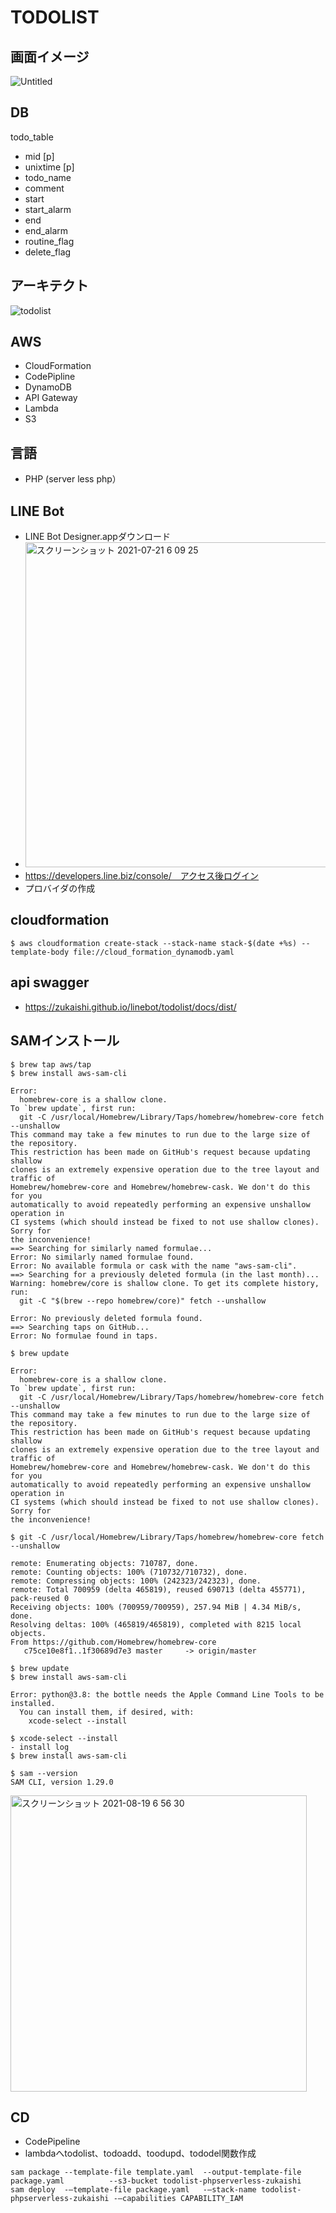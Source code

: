 # TODOLIST

## 画面イメージ
![Untitled](https://user-images.githubusercontent.com/22611735/126231053-ef22a400-8a6a-4236-89c0-fbe5bc5bec66.jpg)

## DB
todo_table
- mid [p]
- unixtime [p]
- todo_name
- comment
- start
- start_alarm
- end
- end_alarm
- routine_flag
- delete_flag

## アーキテクト
![todolist](https://user-images.githubusercontent.com/22611735/128646914-c92323bf-c7e2-48bd-9c51-cfd886c86ff9.jpg)

## AWS
- CloudFormation
- CodePipline
- DynamoDB
- API Gateway
- Lambda
- S3 

## 言語
- PHP (server less php）

## LINE Bot
- LINE Bot Designer.appダウンロード
- <img width="520" alt="スクリーンショット 2021-07-21 6 09 25" src="https://user-images.githubusercontent.com/22611735/126395763-47ed2917-ff86-416a-83b4-997cbd1338e6.png">
- https://developers.line.biz/console/　アクセス後ログイン
- プロバイダの作成

## cloudformation
```
$ aws cloudformation create-stack --stack-name stack-$(date +%s) --template-body file://cloud_formation_dynamodb.yaml
```

## api swagger
- https://zukaishi.github.io/linebot/todolist/docs/dist/

## SAMインストール
```
$ brew tap aws/tap
$ brew install aws-sam-cli
```

```
Error: 
  homebrew-core is a shallow clone.
To `brew update`, first run:
  git -C /usr/local/Homebrew/Library/Taps/homebrew/homebrew-core fetch --unshallow
This command may take a few minutes to run due to the large size of the repository.
This restriction has been made on GitHub's request because updating shallow
clones is an extremely expensive operation due to the tree layout and traffic of
Homebrew/homebrew-core and Homebrew/homebrew-cask. We don't do this for you
automatically to avoid repeatedly performing an expensive unshallow operation in
CI systems (which should instead be fixed to not use shallow clones). Sorry for
the inconvenience!
==> Searching for similarly named formulae...
Error: No similarly named formulae found.
Error: No available formula or cask with the name "aws-sam-cli".
==> Searching for a previously deleted formula (in the last month)...
Warning: homebrew/core is shallow clone. To get its complete history, run:
  git -C "$(brew --repo homebrew/core)" fetch --unshallow

Error: No previously deleted formula found.
==> Searching taps on GitHub...
Error: No formulae found in taps.
```

```
$ brew update
```

```
Error: 
  homebrew-core is a shallow clone.
To `brew update`, first run:
  git -C /usr/local/Homebrew/Library/Taps/homebrew/homebrew-core fetch --unshallow
This command may take a few minutes to run due to the large size of the repository.
This restriction has been made on GitHub's request because updating shallow
clones is an extremely expensive operation due to the tree layout and traffic of
Homebrew/homebrew-core and Homebrew/homebrew-cask. We don't do this for you
automatically to avoid repeatedly performing an expensive unshallow operation in
CI systems (which should instead be fixed to not use shallow clones). Sorry for
the inconvenience!
```
```
$ git -C /usr/local/Homebrew/Library/Taps/homebrew/homebrew-core fetch --unshallow
```
```
remote: Enumerating objects: 710787, done.
remote: Counting objects: 100% (710732/710732), done.
remote: Compressing objects: 100% (242323/242323), done.
remote: Total 700959 (delta 465819), reused 690713 (delta 455771), pack-reused 0
Receiving objects: 100% (700959/700959), 257.94 MiB | 4.34 MiB/s, done.
Resolving deltas: 100% (465819/465819), completed with 8215 local objects.
From https://github.com/Homebrew/homebrew-core
   c75ce10e8f1..1f30689d7e3 master     -> origin/master
```

```
$ brew update
$ brew install aws-sam-cli
```
```
Error: python@3.8: the bottle needs the Apple Command Line Tools to be installed.
  You can install them, if desired, with:
    xcode-select --install
```

```
$ xcode-select --install
- install log
$ brew install aws-sam-cli
```

```
$ sam --version
SAM CLI, version 1.29.0
```

<img width="474" alt="スクリーンショット 2021-08-19 6 56 30" src="https://user-images.githubusercontent.com/22611735/129977568-44f28bf5-72e7-4c49-ae1c-5ab6b209ff0c.png">


## CD
- CodePipeline
- lambdaへtodolist、todoadd、toodupd、tododel関数作成
```
sam package --template-file template.yaml  --output-template-file package.yaml          --s3-bucket todolist-phpserverless-zukaishi
sam deploy  -–template-file package.yaml   -–stack-name todolist-phpserverless-zukaishi -–capabilities CAPABILITY_IAM
```